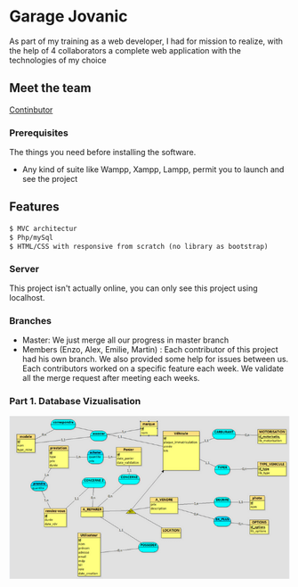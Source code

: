 # Garage Jovanic 

As part of my training as a web developer, I had for mission to realize, with the help of 4 collaborators a complete web application with the technologies of my choice 

## Meet the team

[Continbutor](https://github.com/MarthL)

### Prerequisites

The things you need before installing the software.

* Any kind of suite like Wampp, Xampp, Lampp, permit you to launch and see the project 

## Features

```
$ MVC architectur
$ Php/mySql
$ HTML/CSS with responsive from scratch (no library as bootstrap) 
```

### Server

This project isn't actually online, you can only see this project using localhost.

### Branches

* Master: We just merge all our progress in master branch
* Members (Enzo, Alex, Emilie, Martin) : Each contributor of this project had his own branch. We also provided some help for issues between us. Each contributors worked on a specific feature each week. We validate all the merge request after meeting each weeks.

### Part 1. Database Vizualisation

<img src="./mcd.png"/>

